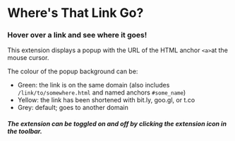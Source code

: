# Where's That Link Go?
### Hover over a link and see where it goes!

This extension displays a popup with the URL of the HTML anchor `<a>`at the mouse cursor. 

The colour of the popup background can be:

* Green: the link is on the same domain (also includes `/link/to/somewhere.html` and named anchors `#some_name`)
* Yellow: the link has been shortened with bit.ly, goo.gl, or t.co
* Grey: default; goes to another domain

##### The extension can be toggled on and off by clicking the extension icon in the toolbar.

